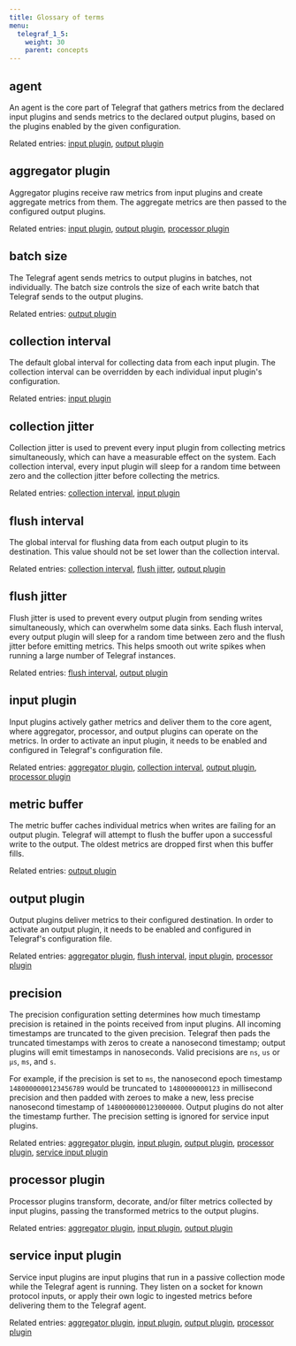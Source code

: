 ```yaml
---
title: Glossary of terms
menu:
  telegraf_1_5:
    weight: 30
    parent: concepts
---
```


## agent

An agent is the core part of Telegraf that gathers metrics from the declared input plugins and sends metrics to the declared output plugins, based on the plugins enabled by the given configuration.

Related entries: [input plugin](/telegraf/v1.5/concepts/glossary/#input-plugin), [output plugin](/telegraf/v1.5/concepts/glossary/#output-plugin)

## aggregator plugin

Aggregator plugins receive raw metrics from input plugins and create aggregate metrics from them.
The aggregate metrics are then passed to the configured output plugins.

Related entries: [input plugin](/telegraf/v1.5/concepts/glossary/#input-plugin), [output plugin](/telegraf/v1.5/concepts/glossary/#output-plugin), [processor plugin](/telegraf/v1.5/concepts/glossary/#processor-plugin)

## batch size

The Telegraf agent sends metrics to output plugins in batches, not individually.
The batch size controls the size of each write batch that Telegraf sends to the output plugins.

Related entries: [output plugin](/telegraf/v1.5/concepts/glossary/#output-plugin)

## collection interval

The default global interval for collecting data from each input plugin.
The collection interval can be overridden by each individual input plugin's configuration.

Related entries: [input plugin](/telegraf/v1.5/concepts/glossary/#input-plugin)

## collection jitter

Collection jitter is used to prevent every input plugin from collecting metrics simultaneously, which can have a measurable effect on the system.
Each collection interval, every input plugin will sleep for a random time between zero and the collection jitter before collecting the metrics.

Related entries: [collection interval](/telegraf/v1.5/concepts/glossary/#collection-interval), [input plugin](/telegraf/v1.5/concepts/glossary/#input-plugin)

## flush interval

The global interval for flushing data from each output plugin to its destination.
This value should not be set lower than the collection interval.

Related entries: [collection interval](/telegraf/v1.5/concepts/glossary/#collection-interval), [flush jitter](/telegraf/v1.5/concepts/glossary/#flush-jitter), [output plugin](/telegraf/v1.5/concepts/glossary/#output-plugin)

## flush jitter

Flush jitter is used to prevent every output plugin from sending writes simultaneously, which can overwhelm some data sinks.
Each flush interval, every output plugin will sleep for a random time between zero and the flush jitter before emitting metrics.
This helps smooth out write spikes when running a large number of Telegraf instances.

Related entries: [flush interval](/telegraf/v1.5/concepts/glossary/#flush-interval), [output plugin](/telegraf/v1.5/concepts/glossary/#output-plugin)

## input plugin

Input plugins actively gather metrics and deliver them to the core agent, where aggregator, processor, and output plugins can operate on the metrics.
In order to activate an input plugin, it needs to be enabled and configured in Telegraf's configuration file.

Related entries: [aggregator plugin](/telegraf/v1.5/concepts/glossary/#aggregator-plugin), [collection interval](/telegraf/v1.5/concepts/glossary/#collection-interval), [output plugin](/telegraf/v1.5/concepts/glossary/#output-plugin), [processor plugin](/telegraf/v1.5/concepts/glossary/#processor-plugin)

## metric buffer

The metric buffer caches individual metrics when writes are failing for an output plugin.
Telegraf will attempt to flush the buffer upon a successful write to the output.
The oldest metrics are dropped first when this buffer fills.

Related entries: [output plugin](/telegraf/v1.5/concepts/glossary/#output-plugin)

## output plugin

Output plugins deliver metrics to their configured destination. In order to activate an output plugin, it needs to be enabled and configured in Telegraf's configuration file.

Related entries: [aggregator plugin](/telegraf/v1.5/concepts/glossary/#aggregator-plugin), [flush interval](/telegraf/v1.5/concepts/glossary/#flush-interval), [input plugin](/telegraf/v1.5/concepts/glossary/#input-plugin), [processor plugin](/telegraf/v1.5/concepts/glossary/#processor-plugin)

## precision

The precision configuration setting determines how much timestamp precision is retained in the points received from input plugins. All incoming timestamps are truncated to the given precision.
Telegraf then pads the truncated timestamps with zeros to create a nanosecond timestamp; output plugins will emit timestamps in nanoseconds.
Valid precisions are `ns`, `us` or `µs`, `ms`, and `s`.

For example, if the precision is set to `ms`, the nanosecond epoch timestamp `1480000000123456789` would be truncated to `1480000000123` in millisecond precision and then padded with zeroes to make a new, less precise nanosecond timestamp of `1480000000123000000`.
Output plugins do not alter the timestamp further. The precision setting is ignored for service input plugins.

Related entries:  [aggregator plugin](/telegraf/v1.5/concepts/glossary/#aggregator-plugin), [input plugin](/telegraf/v1.5/concepts/glossary/#input-plugin), [output plugin](/telegraf/v1.5/concepts/glossary/#output-plugin), [processor plugin](/telegraf/v1.5/concepts/glossary/#processor-plugin), [service input plugin](/telegraf/v1.5/concepts/glossary/#service-input-plugin)

## processor plugin

Processor plugins transform, decorate, and/or filter metrics collected by input plugins, passing the transformed metrics to the output plugins.

Related entries: [aggregator plugin](/telegraf/v1.5/concepts/glossary/#aggregator-plugin), [input plugin](/telegraf/v1.5/concepts/glossary/#input-plugin), [output plugin](/telegraf/v1.5/concepts/glossary/#output-plugin)

## service input plugin

Service input plugins are input plugins that run in a passive collection mode while the Telegraf agent is running.
They listen on a socket for known protocol inputs, or apply their own logic to ingested metrics before delivering them to the Telegraf agent.

Related entries: [aggregator plugin](/telegraf/v1.5/concepts/glossary/#aggregator-plugin), [input plugin](/telegraf/v1.5/concepts/glossary/#input-plugin), [output plugin](/telegraf/v1.5/concepts/glossary/#output-plugin), [processor plugin](/telegraf/v1.5/concepts/glossary/#processor-plugin)
